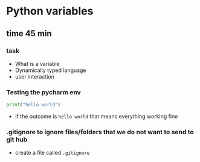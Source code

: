 # Python variables 
## time 45 min
### task

- What is a variable
- Dynamically typed language
- user interaction

### Testing the pycharm env
```python
print("hello world")
```

- if the outcome is ```hello world``` that means everything working fine

### .gitignore to ignore files/folders that we do not want to send to git hub
- create a file called ```.gitignore```